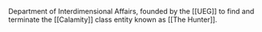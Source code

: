 Department of Interdimensional Affairs, founded by the [[UEG]] to find and terminate the [[Calamity]] class entity known as [[The Hunter]].